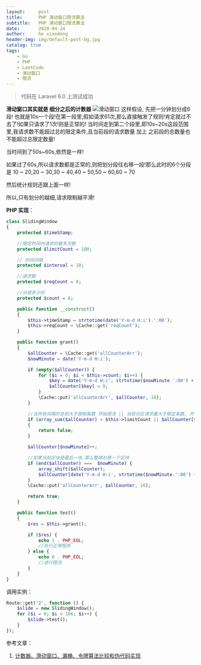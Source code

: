 ```yaml
---
layout:     post
title:      PHP 滑动窗口限流算法
subtitle:   PHP 滑动窗口限流算法
date:       2020-04-24
author:     he xiaodong
header-img: img/default-post-bg.jpg
catalog: true
tags:
    - Go
    - PHP
    - LeetCode
    - 滑动窗口
    - 限流
---
```


> 代码在 Laravel 6.0 上测试成功

**滑动窗口其实就是 细分之后的计数器**
![滑动窗口](https://alpha2016.github.io/img/2020-04-24-slide-window.jpg)
这样假设, 先把一分钟划分成6段! 也就是10s一个段!在第一段里,假如请求61次,那么直接触发了规则!肯定就过不去了!如果只请求了1次!则是正常的! 当时间走到第二个段里,即10s~20s这段范围里,我请求数不能超过总的限定条件,且当前段的请求数量 加上 之前段的总数量也不能超过总限定数量!

当时间到了50s~60s,依然是一样!

如果过了60s,所以请求数都是正常的,则把划分段往右移一段!那么此时的6个分段是 10 ~ 20,20 ~ 30,30 ~ 40,40 ~ 50,50 ~ 60,60 ~ 70

然后统计规则还跟上面一样!

所以,只有划分的越细,请求限制越平滑!



**PHP 实现**：
```php
class SlidingWindow
{
    protected $timeStamp;

    //限定时间内请求的最多次数
    protected $limitCount = 100;

    // 时间间隔
    protected $interval = 10;

    //请求数
    protected $reqCount = 0;

    //分成多少份
    protected $count = 6;

    public function __construct()
    {
        $this->timeStamp = strtotime(date('Y-m-d H:i').':00');
        $this->reqCount = \Cache::get('reqCount');
    }

    public function grant()
    {
        $allCounter = \Cache::get('allCounterArr');
        $nowMinute = date('Y-m-d H:i');

        if (empty($allCounter)) {
            for ($i = 0; $i < $this->count; $i++) {
                $key = date('Y-m-d H:i', strtotime($nowMinute.':00') +  ($i * 60));
                $allCounter[$key] = 0;
            }
            \Cache::put('allCounterArr', $allCounter, 10);
        }

        //当所有间隔的总和大于限制条数 开始限流 || 当前分区请求量大于限定条数, 开始限流
        if (array_sum($allCounter) > $this->limitCount || $allCounter[$nowMinute] > $this->limitCount)
        {
            return false;
        }

        $allCounter[$nowMinute]++;

        //如果当前区块是最后一块,那么整体右移一个区块
        if (end($allCounter) ===  $nowMinute) {
            array_shift($allCounter);
            $allCounter[date('Y-m-d H:i', strtotime($nowMinute.':00') + 60)] = 0;
        }
        \Cache::put('allCounterArr', $allCounter, 10);

        return true;
    }

    public function test()
    {
        $res = $this->grant();

        if ($res) {
            echo 1 . PHP_EOL;
            //执行正常程序
        } else {
            echo 0 . PHP_EOL;
            //进行限流
        }
    }
}

```

调用实例：
```php
Route::get('2', function () {
    $slide = new SlidingWindow();
    for ($i = 0; $i < 106; $i++) {
        $slide->test();
    }
});
```

参考文章：
1. [计数器、滑动窗口、漏桶、令牌算法比较和伪代码实现](https://www.iphpt.com/detail/106)
